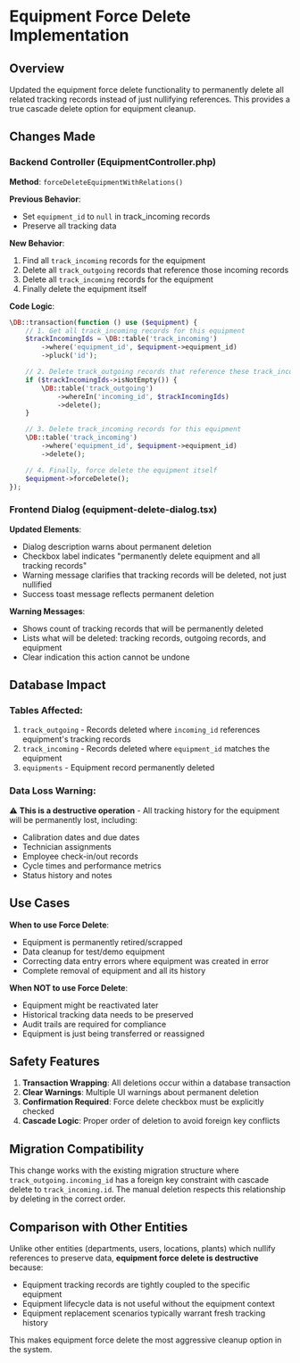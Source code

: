 # Equipment Force Delete Implementation

## Overview
Updated the equipment force delete functionality to permanently delete all related tracking records instead of just nullifying references. This provides a true cascade delete option for equipment cleanup.

## Changes Made

### Backend Controller (EquipmentController.php)
**Method**: `forceDeleteEquipmentWithRelations()`

**Previous Behavior**: 
- Set `equipment_id` to `null` in track_incoming records
- Preserve all tracking data

**New Behavior**:
1. Find all `track_incoming` records for the equipment
2. Delete all `track_outgoing` records that reference those incoming records
3. Delete all `track_incoming` records for the equipment
4. Finally delete the equipment itself

**Code Logic**:
```php
\DB::transaction(function () use ($equipment) {
    // 1. Get all track_incoming records for this equipment
    $trackIncomingIds = \DB::table('track_incoming')
        ->where('equipment_id', $equipment->equipment_id)
        ->pluck('id');

    // 2. Delete track_outgoing records that reference these track_incoming records
    if ($trackIncomingIds->isNotEmpty()) {
        \DB::table('track_outgoing')
            ->whereIn('incoming_id', $trackIncomingIds)
            ->delete();
    }

    // 3. Delete track_incoming records for this equipment
    \DB::table('track_incoming')
        ->where('equipment_id', $equipment->equipment_id)
        ->delete();

    // 4. Finally, force delete the equipment itself
    $equipment->forceDelete();
});
```

### Frontend Dialog (equipment-delete-dialog.tsx)
**Updated Elements**:
- Dialog description warns about permanent deletion
- Checkbox label indicates "permanently delete equipment and all tracking records"
- Warning message clarifies that tracking records will be deleted, not just nullified
- Success toast message reflects permanent deletion

**Warning Messages**:
- Shows count of tracking records that will be permanently deleted
- Lists what will be deleted: tracking records, outgoing records, and equipment
- Clear indication this action cannot be undone

## Database Impact

### Tables Affected:
1. `track_outgoing` - Records deleted where `incoming_id` references equipment's tracking records
2. `track_incoming` - Records deleted where `equipment_id` matches the equipment
3. `equipments` - Equipment record permanently deleted

### Data Loss Warning:
⚠️ **This is a destructive operation** - All tracking history for the equipment will be permanently lost, including:
- Calibration dates and due dates
- Technician assignments
- Employee check-in/out records
- Cycle times and performance metrics
- Status history and notes

## Use Cases

**When to use Force Delete**:
- Equipment is permanently retired/scrapped
- Data cleanup for test/demo equipment
- Correcting data entry errors where equipment was created in error
- Complete removal of equipment and all its history

**When NOT to use Force Delete**:
- Equipment might be reactivated later
- Historical tracking data needs to be preserved
- Audit trails are required for compliance
- Equipment is just being transferred or reassigned

## Safety Features

1. **Transaction Wrapping**: All deletions occur within a database transaction
2. **Clear Warnings**: Multiple UI warnings about permanent deletion
3. **Confirmation Required**: Force delete checkbox must be explicitly checked
4. **Cascade Logic**: Proper order of deletion to avoid foreign key conflicts

## Migration Compatibility

This change works with the existing migration structure where `track_outgoing.incoming_id` has a foreign key constraint with cascade delete to `track_incoming.id`. The manual deletion respects this relationship by deleting in the correct order.

## Comparison with Other Entities

Unlike other entities (departments, users, locations, plants) which nullify references to preserve data, **equipment force delete is destructive** because:
- Equipment tracking records are tightly coupled to the specific equipment
- Equipment lifecycle data is not useful without the equipment context
- Equipment replacement scenarios typically warrant fresh tracking history

This makes equipment force delete the most aggressive cleanup option in the system.
